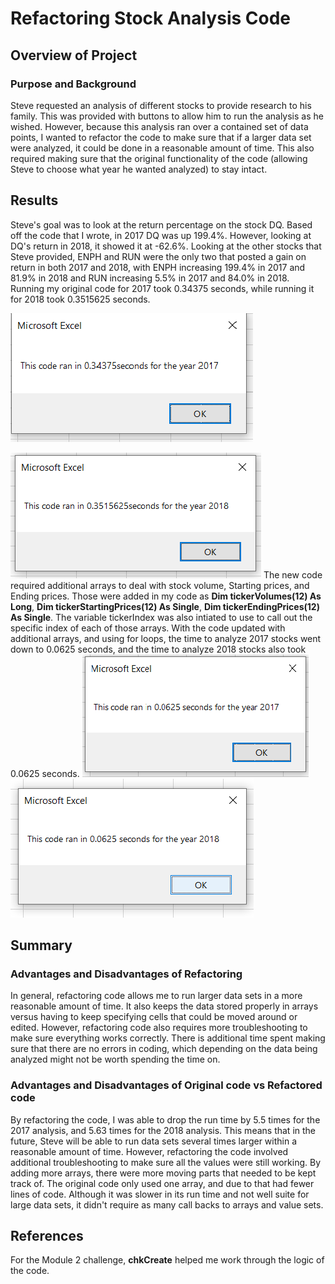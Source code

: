# Refactoring Stock Analysis Code

## Overview of Project

### Purpose and Background
Steve requested an analysis of different stocks to provide research to his family. This was provided with buttons to allow him to run
the analysis as he wished. However, because this analysis ran over a contained set of data points, I wanted to refactor the code to make
sure that if a larger data set were analyzed, it could be done in a reasonable amount of time. This also required making sure that the
original functionality of the code (allowing Steve to choose what year he wanted analyzed) to stay intact.

## Results
Steve's goal was to look at  the return percentage on the stock DQ. Based off the code that I wrote, in 2017 DQ was up 199.4%. However,
looking at DQ's return in 2018, it showed it at -62.6%. Looking at the other stocks that Steve provided, ENPH and RUN were the only two
that posted a gain on return in both 2017 and 2018, with ENPH increasing 199.4% in 2017 and 81.9% in 2018 and RUN increasing 5.5% in 2017 and 84.0% in 2018. Running my original code for 2017 took 0.34375 seconds, while running it for 2018 took 0.3515625 seconds. 

![2017_Original](https://github.com/swlim314/Stock-Analysis-Week-2/blob/f1f22e6bb862cb403039bac743d3d1f9fc71bec6/VBA_Challenge_2017_original.png)

![2018_Original](https://github.com/swlim314/Stock-Analysis-Week-2/blob/f1f22e6bb862cb403039bac743d3d1f9fc71bec6/VBA_Challenge_2018_original.png)
The new code required additional arrays to deal with stock volume, Starting prices, and Ending prices. Those were added in my code as 
**Dim tickerVolumes(12) As Long**,
**Dim tickerStartingPrices(12) As Single**,
**Dim tickerEndingPrices(12) As Single**.
The variable tickerIndex was also intiated to use to call out the specific index of each of those arrays. With the code updated with
additional arrays, and using for loops, the time to analyze 2017 stocks went down to 0.0625 seconds, and the time to analyze 2018 stocks also took 0.0625 seconds.
![2017_Refactored](https://github.com/swlim314/Stock-Analysis-Week-2/blob/f1f22e6bb862cb403039bac743d3d1f9fc71bec6/VBA_Challenge_2017.png)
![2018_Refactored](https://github.com/swlim314/Stock-Analysis-Week-2/blob/f1f22e6bb862cb403039bac743d3d1f9fc71bec6/VBA_Challenge_2018.png)

## Summary

### Advantages and Disadvantages of Refactoring
In general, refactoring code allows me to run larger data sets in a more reasonable amount of time. It also keeps the data stored
properly in arrays versus having to keep specifying cells that could be moved around or edited. However, refactoring code also requires
more troubleshooting to make sure everything works correctly. There is additional time spent making sure that there are no errors in
coding, which depending on the data being analyzed might not be worth spending the time on.

### Advantages and Disadvantages of Original code vs Refactored code
By refactoring the code, I was able to drop the run time by 5.5 times for the 2017 analysis, and 5.63 times for the 2018 analysis.
This means that in the future, Steve will be able to run data sets several times larger within a reasonable amount of time. However,
refactoring the code involved additional troubleshooting to make sure all the values were still working. By adding more arrays, there
were more moving parts that needed to be kept track of. The original code only used one array, and due to that had fewer lines of code. Although it was slower in its run time and not well suite for large data sets, it didn't require as many call backs to arrays and value sets.

## References
For the Module 2 challenge, **chkCreate** helped me work through the logic of the code.
